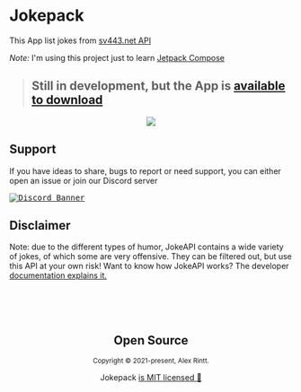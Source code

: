# Jokepack

This App list jokes from [sv443.net API](https://sv443.net/jokeapi/v2/)

_Note:_ I'm using this project just to learn [Jetpack Compose](https://developer.android.com/jetpack/compose)

> ## Still in development, but the App is [available to download](https://github.com/alexrintt/jokepack/releases/download/v0.1.0/app-release.apk)

<p align="center">  
  <kbd>
    <img src="https://user-images.githubusercontent.com/51419598/144769747-744fe5ab-9813-402f-99ac-b8096d2de968.gif">
  </kbd>
</p>

## Support

If you have ideas to share, bugs to report or need support, you can either open an issue or join our Discord server

<a href="https://discord.gg/86GDERXZNS">
  <kbd><img src="https://discordapp.com/api/guilds/771498135188799500/widget.png?style=banner2" alt="Discord Banner"/></kbd>
</a>

## Disclaimer

Note: due to the different types of humor, JokeAPI contains a wide variety of jokes, of which some are very offensive. They can be filtered out, but use this API at your own risk!
Want to know how JokeAPI works? The developer [documentation explains it.](https://github.com/Sv443/JokeAPI/blob/version/2.4.0/dev/docs/home.md#readme)

<br><br><br>

<h2 align="center">
  Open Source
</h2>
<p align="center">
  <sub>Copyright © 2021-present, Alex Rintt.</sub>
</p>
<p align="center">Jokepack <a href="https://github.com/alexrintt/jokepack/blob/master/LICENSE.md">is MIT licensed 💖</a></p>
